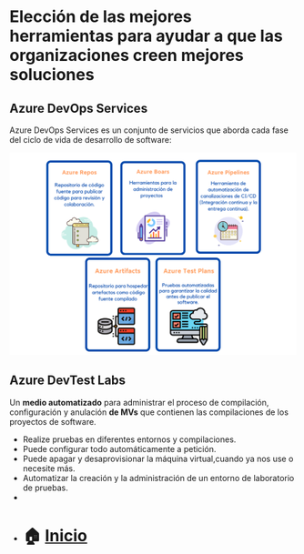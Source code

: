 # Elección de las mejores herramientas para ayudar a que las organizaciones creen mejores soluciones

## Azure DevOps Services

Azure DevOps Services es un conjunto de servicios que aborda cada fase del ciclo de vida de desarrollo de software:

<p align="center"> 
    <strong></strong>
    <img alt="TiposNubes" src="../Imagenes/dev.png"
    <strong></strong>
</p>

## Azure DevTest Labs

Un **medio automatizado** para administrar el proceso de compilación, configuración y anulación **de MVs** que contienen las compilaciones de los proyectos de software.

* Realize pruebas en diferentes entornos y compilaciones.
* Puede configurar todo automáticamente a petición.
* Puede apagar y desaprovisionar la máquina virtual,cuando ya nos use o necesite más.
* Automatizar la creación y la administración de un entorno de laboratorio de pruebas.
* 
* # :house: [Inicio](https://github.com/JazminQuino/SummerCloud-Grupo-2)